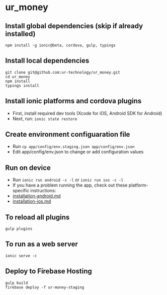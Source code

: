 # ur_money

## Install global dependencies (skip if already installed)
`npm install -g ionic@beta, cordova, gulp, typings`

## Install local dependencies
```script
git clone git@github.com:ur-technology/ur_money.git
cd ur_money
npm install
typings install
```

## Install ionic platforms and cordova plugins
* First, install required dev tools (Xcode for iOS, Android SDK for Android)
* Next, run: `ionic state restore`

## Create environment configuaration file
* Run `cp app/config/env.staging.json app/config/env.json`
* Edit app/config/env.json to change or add configuration values

## Run on device
* Run `ionic run android -c -l` or `ionic run ios -c -l`
* If you have a problem running the app, check out these platform-specific instructions:
* [installation-android.md](doc/installation-android.md)
* [installation-ios.md](doc/installation-ios.md)

## To reload all plugins
``` script
gulp plugins
```

## To run as a web server
```script
ionic serve -c
```

## Deploy to Firebase Hosting
```script
gulp build
firebase deploy -f ur-money-staging
```
